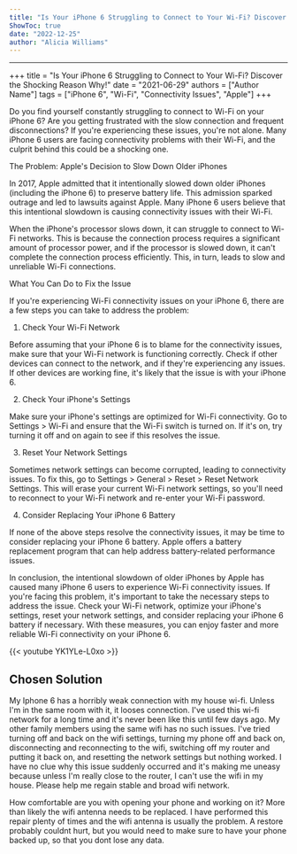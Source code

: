 ```yaml
---
title: "Is Your iPhone 6 Struggling to Connect to Your Wi-Fi? Discover the Shocking Reason Why!"
ShowToc: true 
date: "2022-12-25"
author: "Alicia Williams"
---
```

*****
+++ title = "Is Your iPhone 6 Struggling to Connect to Your Wi-Fi? Discover the Shocking Reason Why!" 
date = "2021-06-29" 
authors = ["Author Name"] 
tags = ["iPhone 6", "Wi-Fi", "Connectivity Issues", "Apple"] 
+++ 

Do you find yourself constantly struggling to connect to Wi-Fi on your iPhone 6? Are you getting frustrated with the slow connection and frequent disconnections? If you're experiencing these issues, you're not alone. Many iPhone 6 users are facing connectivity problems with their Wi-Fi, and the culprit behind this could be a shocking one.

The Problem: Apple's Decision to Slow Down Older iPhones 

In 2017, Apple admitted that it intentionally slowed down older iPhones (including the iPhone 6) to preserve battery life. This admission sparked outrage and led to lawsuits against Apple. Many iPhone 6 users believe that this intentional slowdown is causing connectivity issues with their Wi-Fi.

When the iPhone's processor slows down, it can struggle to connect to Wi-Fi networks. This is because the connection process requires a significant amount of processor power, and if the processor is slowed down, it can't complete the connection process efficiently. This, in turn, leads to slow and unreliable Wi-Fi connections.

What You Can Do to Fix the Issue 

If you're experiencing Wi-Fi connectivity issues on your iPhone 6, there are a few steps you can take to address the problem:

1. Check Your Wi-Fi Network 

Before assuming that your iPhone 6 is to blame for the connectivity issues, make sure that your Wi-Fi network is functioning correctly. Check if other devices can connect to the network, and if they're experiencing any issues. If other devices are working fine, it's likely that the issue is with your iPhone 6.

2. Check Your iPhone's Settings 

Make sure your iPhone's settings are optimized for Wi-Fi connectivity. Go to Settings > Wi-Fi and ensure that the Wi-Fi switch is turned on. If it's on, try turning it off and on again to see if this resolves the issue.

3. Reset Your Network Settings 

Sometimes network settings can become corrupted, leading to connectivity issues. To fix this, go to Settings > General > Reset > Reset Network Settings. This will erase your current Wi-Fi network settings, so you'll need to reconnect to your Wi-Fi network and re-enter your Wi-Fi password.

4. Consider Replacing Your iPhone 6 Battery 

If none of the above steps resolve the connectivity issues, it may be time to consider replacing your iPhone 6 battery. Apple offers a battery replacement program that can help address battery-related performance issues.

In conclusion, the intentional slowdown of older iPhones by Apple has caused many iPhone 6 users to experience Wi-Fi connectivity issues. If you're facing this problem, it's important to take the necessary steps to address the issue. Check your Wi-Fi network, optimize your iPhone's settings, reset your network settings, and consider replacing your iPhone 6 battery if necessary. With these measures, you can enjoy faster and more reliable Wi-Fi connectivity on your iPhone 6.

{{< youtube YK1YLe-L0xo >}} 



## Chosen Solution
 My Iphone 6 has a horribly weak connection with my house wi-fi.
Unless I'm in the same room with it, it looses connection.
I've used this wi-fi network for a long time and it's never been like this
until few days ago.
My other family members using the same wifi has no such issues.
I've tried turning off and back on the wifi settings,
turning my phone off and back on,
disconnecting and reconnecting to the wifi,
switching off my router and putting it back on,
and resetting the network settings but nothing worked.
I have no clue why this issue suddenly occurred
and it's making me uneasy because unless I'm really close to the router,
I can't use the wifi in my house.
Please help me regain stable and broad wifi network.

 How comfortable are you with opening your phone and working on it?  More than likely the wifi antenna needs to be replaced.  I have performed this repair plenty of times and the wifi antenna is usually the problem.  A restore probably couldnt hurt, but you would need to make sure to have your phone backed up, so that you dont lose any data.




